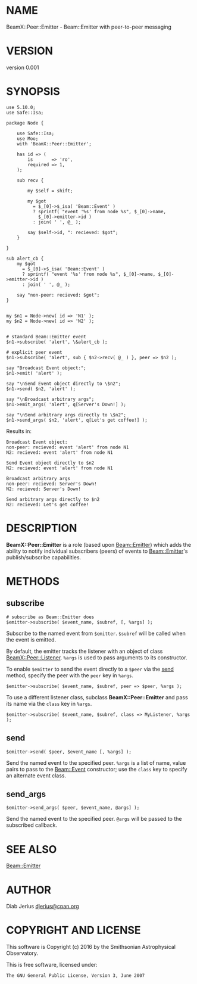 # NAME

BeamX::Peer::Emitter - Beam::Emitter with peer-to-peer messaging

# VERSION

version 0.001

# SYNOPSIS

    use 5.10.0;
    use Safe::Isa;
    
    package Node {
    
        use Safe::Isa;
        use Moo;
        with 'BeamX::Peer::Emitter';
    
        has id => (
            is       => 'ro',
            required => 1,
        );
    
        sub recv {
    
            my $self = shift;
    
            my $got
              = $_[0]->$_isa( 'Beam::Event' )
              ? sprintf( "event '%s' from node %s", $_[0]->name,
                $_[0]->emitter->id )
              : join( ' ', @_ );
    
            say $self->id, ": recieved: $got";
        }
    
    }
    
    sub alert_cb {
        my $got
          = $_[0]->$_isa( 'Beam::Event' )
          ? sprintf( "event '%s' from node %s", $_[0]->name, $_[0]->emitter->id )
          : join( ' ', @_ );
    
        say "non-peer: recieved: $got";
    }
    
    
    my $n1 = Node->new( id => 'N1' );
    my $n2 = Node->new( id => 'N2' );
    
    
    # standard Beam::Emitter event
    $n1->subscribe( 'alert', \&alert_cb );
    
    # explicit peer event
    $n1->subscribe( 'alert', sub { $n2->recv( @_ ) }, peer => $n2 );
    
    say "Broadcast Event object:";
    $n1->emit( 'alert' );
    
    say "\nSend Event object directly to \$n2";
    $n1->send( $n2, 'alert' );
    
    say "\nBroadcast arbitrary args";
    $n1->emit_args( 'alert', q[Server's Down!] );
    
    say "\nSend arbitrary args directly to \$n2";
    $n1->send_args( $n2, 'alert', q[Let's get coffee!] );

Results in:

    Broadcast Event object:
    non-peer: recieved: event 'alert' from node N1
    N2: recieved: event 'alert' from node N1

    Send Event object directly to $n2
    N2: recieved: event 'alert' from node N1

    Broadcast arbitrary args
    non-peer: recieved: Server's Down!
    N2: recieved: Server's Down!

    Send arbitrary args directly to $n2
    N2: recieved: Let's get coffee!

# DESCRIPTION

**BeamX::Peer::Emitter** is a role (based upon [Beam::Emitter](https://metacpan.org/pod/Beam::Emitter)) which
adds the ability to notify individual subscribers (peers) of
events to [Beam::Emitter](https://metacpan.org/pod/Beam::Emitter)'s publish/subscribe capabilities.

# METHODS

## subscribe

    # subscribe as Beam::Emitter does
    $emitter->subscribe( $event_name, $subref, [, %args] );

Subscribe to the named event from `$emitter`.  `$subref`
will be called when the event is emitted.

By default, the emitter tracks the listener with an object of class
[BeamX::Peer::Listener](https://metacpan.org/pod/BeamX::Peer::Listener).  `%args` is used to pass arguments
to its constructor.

To enable `$emitter` to send the event directly to a `$peer` via
the [send](https://metacpan.org/pod/send) method, specify the peer with the `peer` key in `%args`.

    $emitter->subscribe( $event_name, $subref, peer => $peer, %args );

To use a different listener class, subclass **BeamX::Peer::Emitter**
and pass its name via the `class` key in `%args`.

    $emitter->subscribe( $event_name, $subref, class => MyListener, %args );

## send

    $emitter->send( $peer, $event_name [, %args] );

Send the named event to the specified peer.  `%args` is a list of
name, value pairs to pass to the [Beam::Event](https://metacpan.org/pod/Beam::Event) constructor; use the
`class` key to specify an alternate event class.

## send\_args

    $emitter->send_args( $peer, $event_name, @args] );

Send the named event to the specified peer.  `@args` will be passed
to the subscribed callback.

# SEE ALSO

[Beam::Emitter](https://metacpan.org/pod/Beam::Emitter)

# AUTHOR

Diab Jerius <djerius@cpan.org>

# COPYRIGHT AND LICENSE

This software is Copyright (c) 2016 by the Smithsonian Astrophysical Observatory.

This is free software, licensed under:

    The GNU General Public License, Version 3, June 2007
